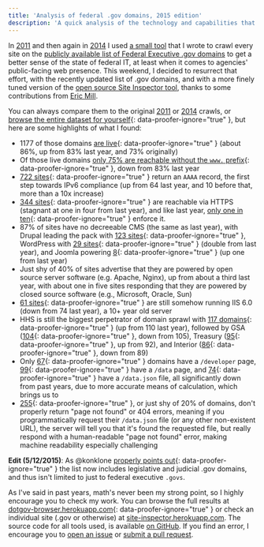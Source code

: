 ```yaml
---
title: 'Analysis of federal .gov domains, 2015 edition'
description: 'A quick analysis of the technology and capabilities that power each federal .gov domain such as non-www, SSL, and IPv6 support, or what server/cms they use'
---
```


In [2011](http://ben.balter.com/2011/09/07/analysis-of-federal-executive-domains/) and then again in [2014](http://ben.balter.com/2014/07/07/analysis-of-federal-executive-domains-part-deux/) I used
[a small tool](https://github.com/benbalter/site-inspector) that I wrote to crawl every site on the [publicly available list of Federal Executive .gov domains](https://github.com/GSA/data/tree/gh-pages/dotgov-domains) to get a better sense of the state of federal IT, at least when it comes to agencies' public-facing web presence. This weekend, I decided to resurrect that effort, with the recently updated list of .gov domains, and with a more finely tuned version of the [open source Site Inspector tool](https://github.com/benbalter/site-inspector), thanks to some contributions from [Eric Mill](https://konklone.com/).

You can always compare them to the original [2011](http://ben.balter.com/2011/09/07/analysis-of-federal-executive-domains/) or [2014](http://ben.balter.com/2014/07/07/analysis-of-federal-executive-domains-part-deux/) crawls, or [browse the entire dataset for yourself](https://dotgov-browser.herokuapp.com){: data-proofer-ignore="true" }, but here are some highlights of what I found:

* 1177 of those domains [are live](https://dotgov-browser.herokuapp.com/domains?up=true){: data-proofer-ignore="true" } (about 86%, up from 83% last year, and 73% originally)
* Of those live domains [only 75% are reachable without the `www.` prefix](https://dotgov-browser.herokuapp.com/domains?root=true&up=true){: data-proofer-ignore="true" }, down from 83% last year
* [722 sites](https://dotgov-browser.herokuapp.com/domains?ipv6=true){: data-proofer-ignore="true" } return an `AAAA` record, the first step towards IPv6 compliance (up from 64 last year, and 10 before that, more than a 10x increase)
* [344 sites](https://dotgov-browser.herokuapp.com/domains?https=true){: data-proofer-ignore="true" } are reachable via HTTPS (stagnant at one in four from last year), and like last year, [only one in ten](https://dotgov-browser.herokuapp.com/domains?canonically_https=true&https=true){: data-proofer-ignore="true" } enforce it.
* 87% of sites have no decreeable CMS (the same as last year), with Drupal leading the pack with [123 sites](https://dotgov-browser.herokuapp.com/domains?content_management_system=drupal){: data-proofer-ignore="true" }, WordPress with [29 sites](https://dotgov-browser.herokuapp.com/domains?content_management_system=wordpress){: data-proofer-ignore="true" } (double from last year), and Joomla powering [8](https://dotgov-browser.herokuapp.com/domains?content_management_system=joomla){: data-proofer-ignore="true" } (up one from last year)
* Just shy of 40% of sites advertise that they are powered by open source server software (e.g. Apache, Nginx), up from about a third last year, with about one in five sites responding that they are powered by closed source software (e.g., Microsoft, Oracle, Sun)
* [61 sites](https://dotgov-browser.herokuapp.com/domains?server=Microsoft-IIS%2F6.0){: data-proofer-ignore="true" } are still somehow running IIS 6.0 (down from 74 last year), a 10+ year old server
* HHS is still the biggest perpetrator of domain sprawl with [117 domains](https://dotgov-browser.herokuapp.com/domains?agency=department-of-health-and-human-services){: data-proofer-ignore="true" } (up from 110 last year), followed by GSA ([104](https://dotgov-browser.herokuapp.com/domains?agency=general-services-administration){: data-proofer-ignore="true" }, down from 105), Treasury ([95](https://dotgov-browser.herokuapp.com/domains?agency=department-of-the-treasury){: data-proofer-ignore="true" }, up from 92), and Interior ([86](https://dotgov-browser.herokuapp.com/domains?agency=department-of-the-interior){: data-proofer-ignore="true" }, down from 89)
* Only [67](https://dotgov-browser.herokuapp.com/domains?slash_developer=true&proper_404s=true){: data-proofer-ignore="true" } domains have a `/developer` page, [99](https://dotgov-browser.herokuapp.com/domains?slash_data=true&proper_404s=true){: data-proofer-ignore="true" } have a `/data` page, and [74](https://dotgov-browser.herokuapp.com/domains?data_dot_json=true&proper_404s=true){: data-proofer-ignore="true" } have a `/data.json` file, all significantly down from past years, due to more accurate means of calculation, which brings us to
* [255](https://dotgov-browser.herokuapp.com/domains?proper_404s=false){: data-proofer-ignore="true" }, or just shy of 20% of domains, don't properly return "page not found" or 404 errors, meaning if you programmatically request their `/data.json` file (or any other non-existent URL), the server will tell you that it's found the requested file, but really respond with a human-readable "page not found" error, making machine readability especially challenging

**Edit (5/12/2015)**: As @konklone [properly points out](https://github.com/benbalter/benbalter.github.com/pull/258/files#r30093194){: data-proofer-ignore="true" } the list now includes legislative and judicial .gov domains, and thus isn't limited to just to federal executive `.govs`.

As I've said in past years, math's never been my strong point, so I highly encourage you to check my work. You can browse the full results at [dotgov-browser.herokuapp.com](https://dotgov-browser.herokuapp.com){: data-proofer-ignore="true" } or check an individual site (.gov or otherwise) at [site-inspector.herokuapp.com](https://site-inspector.herokuapp.com). The source code for all tools used, is available [on GitHub](https://github.com/benbalter/site-inspector). If you find an error, I encourage you to [open an issue](https://github.com/benbalter/site-inspector/issues/new) or [submit a pull request](https://guides.github.com/introduction/flow/).
